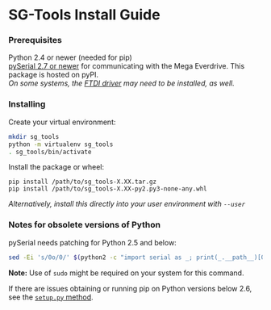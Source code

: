 # SG-Tools Install Guide

### Prerequisites

 Python 2.4 or newer (needed for pip)  
 [pySerial 2.7 or newer](https://github.com/pyserial/pyserial) for communicating with the Mega
  Everdrive. This package is hosted on pyPI.  
 _On some systems, the [FTDI driver](https://www.ftdichip.com/old2020/Drivers/VCP.htm) may need to
 be installed, as well._

### Installing

 Create your virtual environment:

  ```bash
  mkdir sg_tools
  python -m virtualenv sg_tools
  . sg_tools/bin/activate
  ```
  
 Install the package or wheel:

 `pip install /path/to/sg_tools-X.XX.tar.gz`  
 `pip install /path/to/sg_tools-X.XX-py2.py3-none-any.whl`

 _Alternatively, install this directly into your user environment with `--user`_

### __Notes for obsolete versions of Python__ 

  pySerial needs patching for Python 2.5 and below:

  ```bash
  sed -Ei 's/0o/0/' $(python2 -c "import serial as _; print(_.__path__)[0]")/serialposix.py
  ```
  __Note:__ Use of `sudo` might be required on your system for this command.  

 If there are issues obtaining or running pip on Python versions below 2.6, see the [`setup.py` method](INSTALL2.md).


